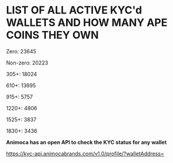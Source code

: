 # LIST OF ALL ACTIVE KYC'd WALLETS AND HOW MANY APE COINS THEY OWN

Zero: 23645

Non-zero: 20223

305+: 18024

610+: 13695

915+: 5757

1220+: 4806

1525+: 3837

1830+: 3436

**Animoca has an open API to check the KYC status for any wallet**

https://kyc-api.animocabrands.com/v1.0/profile/?walletAddress=